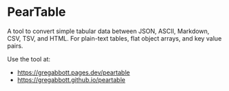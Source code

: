 # PearTable
A tool to convert simple tabular data
  between JSON, ASCII, Markdown, CSV, TSV, and HTML.
For plain-text tables, flat object arrays, and key value pairs.

Use the tool at:
- https://gregabbott.pages.dev/peartable
- https://gregabbott.github.io/peartable
